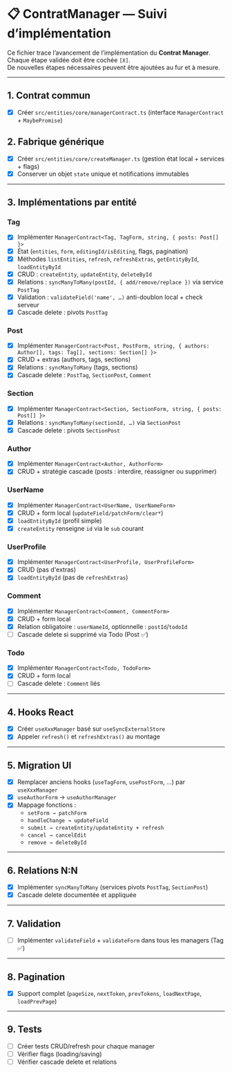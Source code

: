 # 📋 ContratManager — Suivi d’implémentation

Ce fichier trace l’avancement de l’implémentation du **Contrat Manager**.  
Chaque étape validée doit être cochée `[X]`.  
De nouvelles étapes nécessaires peuvent être ajoutées au fur et à mesure.

---

## 1. Contrat commun

- [x] Créer `src/entities/core/managerContract.ts` (interface `ManagerContract` + `MaybePromise`)

## 2. Fabrique générique

- [x] Créer `src/entities/core/createManager.ts` (gestion état local + services + flags)
- [x] Conserver un objet `state` unique et notifications immutables

---

## 3. Implémentations par entité

### Tag

- [x] Implémenter `ManagerContract<Tag, TagForm, string, { posts: Post[] }>`
- [x] État (`entities`, `form`, `editingId/isEditing`, flags, pagination)
- [x] Méthodes `listEntities`, `refresh`, `refreshExtras`, `getEntityById`, `loadEntityById`
- [x] CRUD : `createEntity`, `updateEntity`, `deleteById`
- [x] Relations : `syncManyToMany(postId, { add/remove/replace })` via service `PostTag`
- [x] Validation : `validateField('name', …)` anti-doublon local + check serveur
- [x] Cascade delete : pivots `PostTag`

### Post

- [x] Implémenter `ManagerContract<Post, PostForm, string, { authors: Author[], tags: Tag[], sections: Section[] }>`
- [x] CRUD + extras (authors, tags, sections)
- [x] Relations : `syncManyToMany` (tags, sections)
- [x] Cascade delete : `PostTag`, `SectionPost`, `Comment`

### Section

- [x] Implémenter `ManagerContract<Section, SectionForm, string, { posts: Post[] }>`
- [x] Relations : `syncManyToMany(sectionId, …)` via `SectionPost`
- [x] Cascade delete : pivots `SectionPost`

### Author

- [x] Implémenter `ManagerContract<Author, AuthorForm>`
- [x] CRUD + stratégie cascade (posts : interdire, réassigner ou supprimer)

### UserName

- [x] Implémenter `ManagerContract<UserName, UserNameForm>`
- [x] CRUD + form local (`updateField/patchForm/clear*`)
- [x] `loadEntityById` (profil simple)
- [x] `createEntity` renseigne `id` via le `sub` courant

### UserProfile

- [x] Implémenter `ManagerContract<UserProfile, UserProfileForm>`
- [x] CRUD (pas d'extras)
- [x] `loadEntityById` (pas de `refreshExtras`)

### Comment

- [x] Implémenter `ManagerContract<Comment, CommentForm>`
- [x] CRUD + form local
- [x] Relation obligatoire : `userNameId`, optionnelle : `postId`/`todoId`
- [ ] Cascade delete si supprimé via Todo (Post ✅)

### Todo

- [x] Implémenter `ManagerContract<Todo, TodoForm>`
- [x] CRUD + form local
- [ ] Cascade delete : `Comment` liés

---

## 4. Hooks React

- [x] Créer `useXxxManager` basé sur `useSyncExternalStore`
- [x] Appeler `refresh()` et `refreshExtras()` au montage

---

## 5. Migration UI

- [x] Remplacer anciens hooks (`useTagForm`, `usePostForm`, …) par `useXxxManager`
- [x] `useAuthorForm` → `useAuthorManager`
- [x] Mappage fonctions :
    - `setForm → patchForm`
    - `handleChange → updateField`
    - `submit → createEntity/updateEntity + refresh`
    - `cancel → cancelEdit`
    - `remove → deleteById`

---

## 6. Relations N:N

- [x] Implémenter `syncManyToMany` (services pivots `PostTag`, `SectionPost`)
- [x] Cascade delete documentée et appliquée

---

## 7. Validation

- [ ] Implémenter `validateField` + `validateForm` dans tous les managers (Tag ✅)

---

## 8. Pagination

- [x] Support complet (`pageSize`, `nextToken`, `prevTokens`, `loadNextPage`, `loadPrevPage`)

---

## 9. Tests

- [ ] Créer tests CRUD/refresh pour chaque manager
- [ ] Vérifier flags (loading/saving)
- [ ] Vérifier cascade delete et relations
